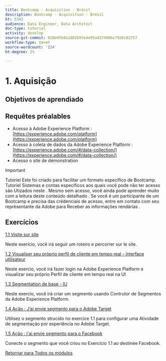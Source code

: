 ```yaml
---
title: Bootcamp - Acquisition - Brésil
description: Bootcamp - Acquisition - Brésil
kt: 5342
audience: Data Engineer, Data Architect
doc-type: tutorial
activity: develop
source-git-commit: 020e9fb8a1d02b93e4e95a4274806c7926c02757
workflow-type: tm+mt
source-wordcount: '224'
ht-degree: 2%

---
```


# 1. Aquisição

## Objetivos de aprendiado

## Requêtes préalables

- Acesso à Adobe Experience Platform : [https://experience.adobe.com/platform](https://experience.adobe.com/platform)
- Acesso à coleta de dados da Adobe Experience Platform : [https://experience.adobe.com/#/data-collection/](https://experience.adobe.com/#/data-collection/)
- Acesso o site de démonstration

>[!IMPORTANT]
>
>Tutoriel Este foi criado para facilitar um formato específico de Bootcamp. Tutoriel Sistemas e contas específicos aos quais você pode não ter acesso são Utizados neste . Mesmo sem acesso, você ainda pode aprender muito com a leitura deste conteúdo detalhado . Se você é um participante de um Bootcamp e precisa das crédenciais de acesso, entre em contato com seu représentante da Adobe para Receber as informações rendárias .

## Exercícios

[1.1 Visite sur site](./ex1.md)

Neste exerício, você irá seguir um roteiro e percorrer sur le site.

[1.2 Visualiser seu próprio perfil de cliente em tempo real - interface utilisateur](./ex2.md)

Neste exercio, você irá fazer login na Adobe Experience Platform e visualizar seu próprio Perfil de cliente em tempo real na UI

[1.3 Segmentation de base - IU](./ex3.md)

Neste exercio, você irá criar um segmento usando Contrutor de Segmentos da Adobe Experience Platform.

[1.4 Ação : J’ai envie segmento para o Adobe Target](./ex4.md)

Utilisez o segmento strucído no exercice 1.1 para configurar uma Atividade de segmentação por experiência no Adobe Target.

[1.5 Ação : j&#39;ai envie segmento para o Facebook](./ex5.md)

Conecte o segmento que você criou no Exercício 1.1 ao destinée Facebook.

[Retornar para Todos os módulos](../../overview.md)
